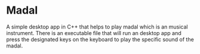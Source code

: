 # Madal
A simple desktop app in C++ that helps to play madal which is an musical instrument.
There is an executable file that will run an desktop app and press the designated keys on the keyboard to play the specific sound of the madal.
